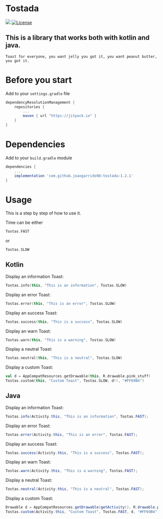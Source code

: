 # Tostada
[![](https://jitpack.io/v/joaogarrido98/tostada.svg)](https://jitpack.io/#joaogarrido98/tostada)
[![License](https://img.shields.io/badge/License-Apache%202.0-blue.svg)](https://opensource.org/licenses/Apache-2.0)

## This is a library that works both with kotlin and java. 
`Toast for everyone, you want jelly you got it, you want peanut butter, you got it.`

# Before you start

Add to your `settings.gradle` file

```gradle
dependencyResolutionManagement {
	repositories {
		...
		maven { url "https://jitpack.io" }
	}
}
```

# Dependencies
Add to your `build.gradle` module
```gradle
dependencies {
	...
	implementation 'com.github.joaogarrido98:tostada:1.2.1'
}
```

# Usage
This is a step by step of how to use it.

Time can be either
```kotlin 
Tostas.FAST
```
or
```kotlin
Tostas.SLOW
```
## Kotlin

Display an information Toast:
```kotlin
Tostas.info(this, "This is an information", Tostas.SLOW)
```

Display an error Toast:
```kotlin
Tostas.error(this, "This is an error", Tostas.SLOW)
```

Display an success Toast:
```kotlin
Tostas.success(this, "This is a success", Tostas.SLOW)
```

Display an warn Toast:
```kotlin
Tostas.warn(this, "This is a warning", Tostas.SLOW)
```
Display a neutral Toast:
```kotlin
Tostas.neutral(this, "This is a neutral", Tostas.SLOW)
```
Display a custom Toast:
```kotlin
val d = AppCompatResources.getDrawable(this, R.drawable.pink_stuff)
Tostas.custom(this, "Custom Toast", Tostas.SLOW, d!!, "#FF69B4")
```

## Java

Display an information Toast:
```java
Tostas.info(Activity.this, "This is an information", Tostas.FAST);
```

Display an error Toast:
```java
Tostas.error(Activity.this, "This is an error", Tostas.FAST);
```

Display an success Toast:
```Java
Tostas.success(Activity.this, "This is a success", Tostas.FAST);
```

Display an warn Toast:
```java
Tostas.warn(Activity.this, "This is a warning", Tostas.FAST);
```

Display a neutral Toast:
```java
Tostas.neutral(Activity.this, "This is a neutral", Tostas.FAST);
```
Display a custom Toast:
```java
Drawable d = AppCompatResources.getDrawable(getActivity(), R.drawable.pink_stuff)
Tostas.custom(Activity.this, "Custom Toast", Tostas.FAST, d, "#FF69B4");
```
